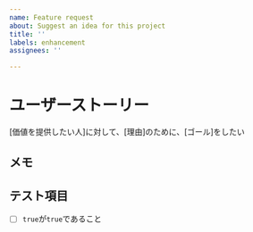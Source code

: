 ```yaml
---
name: Feature request
about: Suggest an idea for this project
title: ''
labels: enhancement
assignees: ''

---
```


# ユーザーストーリー
[価値を提供したい人]に対して、[理由]のために、[ゴール]をしたい
## メモ

## テスト項目
- [ ] `true`が`true`であること
